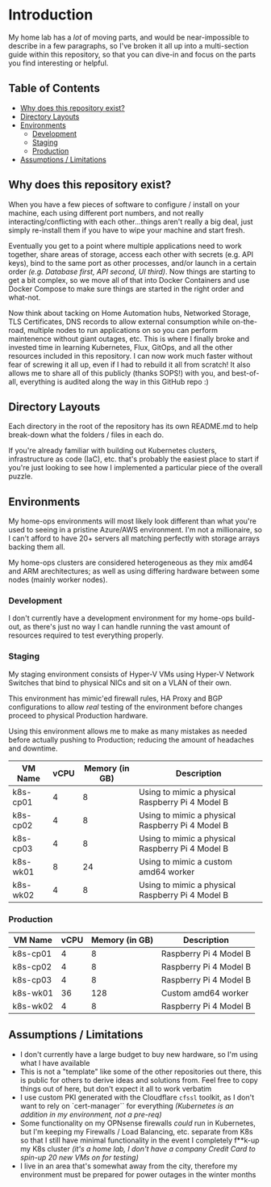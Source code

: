 # Introduction

My home lab has a _lot_ of moving parts, and would be near-impossible to describe in a few paragraphs, so I've broken it all up into a multi-section guide within this repository, so that you can dive-in and focus on the parts you find interesting or helpful.

## Table of Contents

* [Why does this repository exist?](#why)
* [Directory Layouts](#wsl)
* [Environments](#environments)
  * [Development](#environments-development)
  * [Staging](#environments-staging)
  * [Production](#environments-production)
* [Assumptions / Limitations](#assumptions-and-limitations)

## <a id="why"></a>Why does this repository exist?

When you have a few pieces of software to configure / install on your machine, each using different port numbers, and not really interacting/conflicting with each other...things aren't really a big deal, just simply re-install them if you have to wipe your machine and start fresh.

Eventually you get to a point where multiple applications need to work together, share areas of storage, access each other with secrets (e.g. API keys), bind to the same port as other processes, and/or launch in a certain order _(e.g. Database first, API second, UI third)_. Now things are starting to get a bit complex, so we move all of that into Docker Containers and use Docker Compose to make sure things are started in the right order and what-not.

Now think about tacking on Home Automation hubs, Networked Storage, TLS Certificates, DNS records to allow external consumption while on-the-road, multiple nodes to run applications on so you can perform maintenence without giant outages, etc. This is where I finally broke and invested time in learning Kubernetes, Flux, GitOps, and all the other resources included in this repository. I can now work much faster without fear of screwing it all up, even if I had to rebuild it all from scratch! It also allows me to share all of this publicly (thanks SOPS!) with you, and best-of-all, everything is audited along the way in this GitHub repo :)

## <a id="directory-layouts"></a>Directory Layouts

Each directory in the root of the repository has its own README.md to help break-down what the folders / files in each do.

If you're already familiar with building out Kubernetes clusters, infrastructure as code (IaC), etc. that's probably the easiest place to start if you're just looking to see how I implemented a particular piece of the overall puzzle.

## <a id="environments"></a>Environments

My home-ops environments will most likely look different than what you're used to seeing in a pristine Azure/AWS environment. I'm not a millionaire, so I can't afford to have 20+ servers all matching perfectly with storage arrays backing them all.

My home-ops clusters are considered heterogeneous as they mix amd64 and ARM arechitectures; as well as using differing hardware between some nodes (mainly worker nodes).

### <a id="environments-development"></a>Development

I don't currently have a development environment for my home-ops build-out, as there's just no way I can handle running the vast amount of resources required to test everything properly.

### <a id="environments-staging"></a>Staging

My staging environment consists of Hyper-V VMs using Hyper-V Network Switches that bind to physical NICs and sit on a VLAN of their own.

This environment has mimic'ed firewall rules, HA Proxy and BGP configurations to allow _real_ testing of the environment before changes proceed to physical Production hardware.

Using this environment allows me to make as many mistakes as needed before actually pushing to Production; reducing the amount of headaches and downtime.

| VM Name | vCPU | Memory (in GB) | Description |
|-|-|-|-|
| k8s-cp01 | 4 | 8  | Using to mimic a physical Raspberry Pi 4 Model B |
| k8s-cp02 | 4 | 8  | Using to mimic a physical Raspberry Pi 4 Model B |
| k8s-cp03 | 4 | 8  | Using to mimic a physical Raspberry Pi 4 Model B |
| k8s-wk01 | 8 | 24 | Using to mimic a custom amd64 worker |
| k8s-wk02 | 4 | 8  | Using to mimic a physical Raspberry Pi 4 Model B |

### <a id="environments-production"></a>Production

| VM Name | vCPU | Memory (in GB) | Description |
|-|-|-|-|
| k8s-cp01 | 4 | 8  | Raspberry Pi 4 Model B |
| k8s-cp02 | 4 | 8  | Raspberry Pi 4 Model B |
| k8s-cp03 | 4 | 8  | Raspberry Pi 4 Model B |
| k8s-wk01 | 36 | 128 | Custom amd64 worker |
| k8s-wk02 | 4 | 8  | Raspberry Pi 4 Model B |

## <a id="assumptions-and-limitations"></a>Assumptions / Limitations

* I don't currently have a large budget to buy new hardware, so I'm using what I have available
* This is not a "template" like some of the other repositories out there, this is public for others to derive ideas and solutions from. Feel free to copy things out of here, but don't expect it all to work verbatim
* I use custom PKI generated with the Cloudflare `cfssl` toolkit, as I don't want to rely on `cert-manager`` for everything _(Kubernetes is an addition in my environment, not a pre-req)_
* Some functionality on my OPNsense firewalls _could_ run in Kubernetes, but I'm keeping my Firewalls / Load Balancing, etc. separate from K8s so that I still have minimal functionality in the event I completely f**k-up my K8s cluster _(it's a home lab, I don't have a company Credit Card to spin-up 20 new VMs on for testing)_
* I live in an area that's somewhat away from the city, therefore my environment must be prepared for power outages in the winter months
